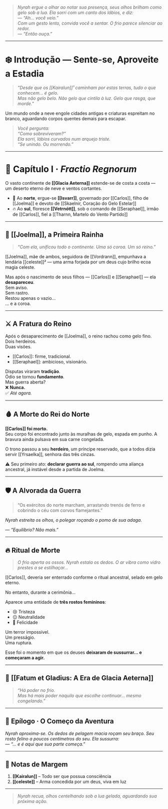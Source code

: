 > _Nyrah ergue o olhar ao notar sua presença, seus olhos brilham como gelo sob a lua. Ela sorri com um canto dos lábios, e diz:_  
    — _“Ah… você veio.”_  
   _Com um gesto lento, convida você a sentar. O frio parece silenciar ao redor._  
	— _“Então ouça.”_

---

# ❄️ Introdução — Sente-se, Aproveite a Estadia
> _"Desde que os [[Kairalun]]¹ caminham por estas terras, tudo o que conhecem… é gelo._  
> _Mas não gelo belo. Não gelo que cintila à luz. Gelo que rasga, que morde."_

Um mundo onde a neve engole cidades antigas e criaturas espreitam no branco, aguardando corpos quentes demais para escapar.

> *Você pergunta:*  
> _“Como sobreviveram?”_  
> *Ela sorri, lábios curvados num arquejo triste.*  
> _“Se unindo. Ou morrendo.”_

---

# 🧭 Capítulo I · *Fractio Regnorum*

O vasto continente de **[[Glacia Aeterna]]** estende-se de costa a costa — um deserto eterno de neve e ventos cortantes.

- 🧊 Ao **norte**, ergue-se **[[Isvarr]]**, governado por [[Carlos]], filho de [[Joelma]] e devoto de [[Skaelnir, Coração do Gelo Estelar]]  
- 🔥 Ao **sul**, floresce **[[Vetrnótt]]**, sob o comando de [[Seraphael]], irmão de [[Carlos]], fiel a [[Tharnn, Martelo do Vento Partido]]

---

## 👑 [[Joelma]], a Primeira Rainha

> _“Com ela, unificou todo o continente. Uma só coroa. Um só reino.”_

[[Joelma]], mãe de ambos, seguidora de [[Vordrann]], empunhava a lendária [[celeste]]² — uma arma forjada por um deus cujo brilho ecoa magia celeste.

Mas após o nascimento de seus filhos — [[Carlos]] e [[Seraphael]] — ela **desapareceu**.  
Sem aviso.  
Sem rastro.  
Restou apenas o vazio…  
... e a coroa.

---

## ⚔️ A Fratura do Reino

Após o desaparecimento de [[Joelma]], o reino rachou como gelo fino.  
Dois herdeiros.  
Duas visões.

- [[Carlos]]: firme, tradicional.
- [[Seraphael]]: ambicioso, visionário.

Disputas viraram **tradição**.  
Ódio se tornou **fundamento**.  
Mas guerra aberta?  
❌ **Nunca.**  
✅ *Até agora.*

---

## 🩸 A Morte do Rei do Norte

**[[Carlos]] foi morto.**  
Seu corpo foi encontrado junto às muralhas de gelo, espada em punho. A bravura ainda pulsava em sua carne congelada.

O trono passou a seu **herdeiro**, um príncipe reservado, que a todos dizia servir [[Yrsaelka]], senhora das três cinzas.  

⚠️ Seu primeiro ato: **declarar guerra ao sul**, rompendo uma aliança ancestral, já instável desde a partida de Joelma.

---

## 🛡️ A Alvorada da Guerra

> “Os exércitos do norte marcham, arrastando trenós de ferro e cobrindo o céu com corvos flamejantes.”

*Nyrah estreita os olhos, o polegar roçando o pomo de sua adaga.*

— _“Equilíbrio? Não mais.”_

---

## 🔥 Ritual de Morte

> *O frio aperta os ossos. Nyrah estala os dedos. O ar vibra como vidro prestes a se estilhaçar...*

[[Carlos]], deveria ser enterrado conforme o ritual ancestral, selado em gelo eterno.

No entanto, durante a cerimônia...

Aparece uma entidade de **três rostos femininos**:

- 😢 Tristeza  
- 😐 Neutralidade  
- 🙂 Felicidade  

Um terror impossível.  
Um presságio.  
Uma ruptura.

Esse foi o momento em que os deuses **deixaram de sussurrar… e começaram a agir.**

---

## 📜 [[Fatum et Gladius: A Era de Glacia Aeterna]]

> _“Há poder no frio.  
> Mas há mais poder naquilo que escolhe continuar… mesmo congelando.”_

---

## 🎯 Epílogo · O Começo da Aventura

*Nyrah aproxima-se. Os dedos de pelagem macia roçam seu braço. Seu rosto felino a poucos centímetros do seu. Ela sussurra:*  
— _“… e é aqui que sua parte começa.”_

---

## 📘 Notas de Margem

1. **[[Kairalun]]** – Todo ser que possua consciência  
2. **[[celeste]]** – Arma concedida por um deus, viva em luz  

---

> *Nyrah recua, olhos centelhando sob a lua gelada, aguardando sua próxima ação.*
